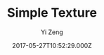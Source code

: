---
title: Simple Texture
github: https://github.com/yizeng/jekyll-theme-simple-texture
demo: https://yizeng.github.io/jekyll-theme-simple-texture/
author: Yi Zeng
ssg:
  - Jekyll
cms:
  - Markdown
date: 2017-05-27T10:52:29.000Z
description: A gem-based responsive simple texture styled Jekyll theme.
draft: false
publish_date: '2017-05-27T10:52:29Z'
update_date: '2021-04-04T10:51:19Z'
github_star: 183
github_fork: 224
---